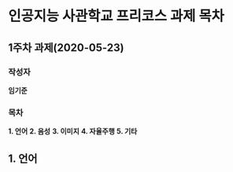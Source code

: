 # 인공지능 사관학교 프리코스 과제 목차

## 1주차 과제(2020-05-23)

### 작성자
**임기준**

### 목차
**1. 언어**
**2. 음성**
**3. 이미지**
**4. 자율주행**
**5. 기타**

## __1. 언어__
